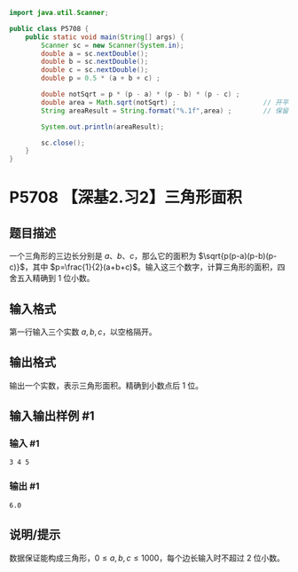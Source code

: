 ```java
import java.util.Scanner;

public class P5708 {
    public static void main(String[] args) {
        Scanner sc = new Scanner(System.in);
        double a = sc.nextDouble();
        double b = sc.nextDouble();
        double c = sc.nextDouble();
        double p = 0.5 * (a + b + c) ;

        double notSqrt = p * (p - a) * (p - b) * (p - c) ;
        double area = Math.sqrt(notSqrt) ;                      // 开平方
        String areaResult = String.format("%.1f",area) ;        // 保留一位小数

        System.out.println(areaResult);

        sc.close();
    }
}
```

# P5708 【深基2.习2】三角形面积

## 题目描述

一个三角形的三边长分别是 $a$、$b$、$c$，那么它的面积为 $\sqrt{p(p-a)(p-b)(p-c)}$，其中 $p=\frac{1}{2}(a+b+c)$。输入这三个数字，计算三角形的面积，四舍五入精确到 $1$ 位小数。

## 输入格式

第一行输入三个实数 $a,b,c$，以空格隔开。

## 输出格式

输出一个实数，表示三角形面积。精确到小数点后 $1$ 位。

## 输入输出样例 #1

### 输入 #1

```
3 4 5
```

### 输出 #1

```
6.0
```

## 说明/提示

数据保证能构成三角形，$0\leq a,b,c\leq 1000$，每个边长输入时不超过 $2$ 位小数。
